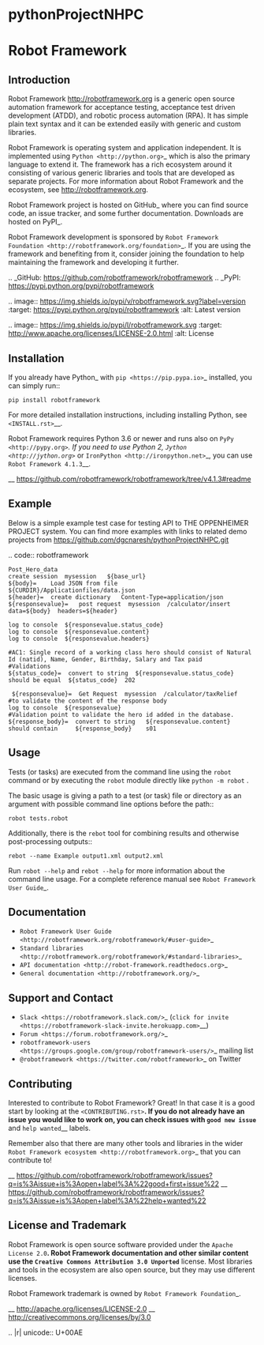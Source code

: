 # pythonProjectNHPC




Robot Framework
===============


Introduction
------------

Robot Framework <http://robotframework.org> is a generic open source
automation framework for acceptance testing, acceptance test driven
development (ATDD), and robotic process automation (RPA). It has simple plain
text syntax and it can be extended easily with generic and custom libraries.

Robot Framework is operating system and application independent. It is
implemented using `Python <http://python.org>`_ which is also the primary
language to extend it. The framework has a rich ecosystem around it consisting
of various generic libraries and tools that are developed as separate projects.
For more information about Robot Framework and the ecosystem, see
http://robotframework.org.

Robot Framework project is hosted on GitHub_ where you can find source code,
an issue tracker, and some further documentation. Downloads are hosted on PyPI_.

Robot Framework development is sponsored by `Robot Framework Foundation
<http://robotframework.org/foundation>`_. If you are using the framework
and benefiting from it, consider joining the foundation to help maintaining
the framework and developing it further.

.. _GitHub: https://github.com/robotframework/robotframework
.. _PyPI: https://pypi.python.org/pypi/robotframework

.. image:: https://img.shields.io/pypi/v/robotframework.svg?label=version
   :target: https://pypi.python.org/pypi/robotframework
   :alt: Latest version

.. image:: https://img.shields.io/pypi/l/robotframework.svg
   :target: http://www.apache.org/licenses/LICENSE-2.0.html
   :alt: License

Installation
------------

If you already have Python_ with `pip <https://pip.pypa.io>`_ installed,
you can simply run::

    pip install robotframework

For more detailed installation instructions, including installing Python, see
`<INSTALL.rst>`__.

Robot Framework requires Python 3.6 or newer and runs also on `PyPy <http://pypy.org>`_.
If you need to use Python 2, `Jython <http://jython.org>`_ or
`IronPython <http://ironpython.net>`_, you can use `Robot Framework 4.1.3`__.

__ https://github.com/robotframework/robotframework/tree/v4.1.3#readme

Example
-------

Below is a simple example test case for testing API to THE OPPENHEIMER PROJECT system.
You can find more examples with links to related demo projects from
https://github.com/dgcnaresh/pythonProjectNHPC.git

.. code:: robotframework

    Post_Hero_data
    create session  mysession   ${base_url}
    ${body}=    Load JSON from file    ${CURDIR}/Applicationfiles/data.json
    ${header}=  create dictionary   Content-Type=application/json
    ${responsevalue}=   post request  mysession  /calculator/insert  data=${body}  headers=${header}

    log to console  ${responsevalue.status_code}
    log to console  ${responsevalue.content}
    log to console  ${responsevalue.headers}

    #AC1: Single record of a working class hero should consist of Natural Id (natid), Name, Gender, Birthday, Salary and Tax paid
    #Validations
    ${status_code}=  convert to string  ${responsevalue.status_code}
    should be equal  ${status_code}  202

     ${responsevalue}=  Get Request  mysession  /calculator/taxRelief
    #to validate the content of the response body
    log to console  ${responsevalue}
    #Validation point to validate the hero id added in the database.
    ${response_body}=  convert to string   ${responsevalue.content}
    should contain     ${response_body}    s01
Usage
-----

Tests (or tasks) are executed from the command line using the ``robot``
command or by executing the ``robot`` module directly like ``python -m robot`` .

The basic usage is giving a path to a test (or task) file or directory as an
argument with possible command line options before the path::

    robot tests.robot
    
Additionally, there is the ``rebot`` tool for combining results and otherwise
post-processing outputs::

    rebot --name Example output1.xml output2.xml

Run ``robot --help`` and ``rebot --help`` for more information about the command
line usage. For a complete reference manual see `Robot Framework User Guide`_.

Documentation
-------------

- `Robot Framework User Guide
  <http://robotframework.org/robotframework/#user-guide>`_
- `Standard libraries
  <http://robotframework.org/robotframework/#standard-libraries>`_
- `API documentation <http://robot-framework.readthedocs.org>`_
- `General documentation <http://robotframework.org/>`_

Support and Contact
-------------------

- `Slack <https://robotframework.slack.com/>`_
  (`click for invite <https://robotframework-slack-invite.herokuapp.com>`__)
- `Forum <https://forum.robotframework.org/>`_
- `robotframework-users
  <https://groups.google.com/group/robotframework-users/>`_ mailing list
- `@robotframework <https://twitter.com/robotframework>`_ on Twitter

Contributing
------------

Interested to contribute to Robot Framework? Great! In that case it is a good
start by looking at the `<CONTRIBUTING.rst>`__. If you
do not already have an issue you would like to work on, you can check
issues with `good new issue`__ and `help wanted`__ labels.

Remember also that there are many other tools and libraries in the wider
`Robot Framework ecosystem <http://robotframework.org>`_ that you can
contribute to!

__ https://github.com/robotframework/robotframework/issues?q=is%3Aissue+is%3Aopen+label%3A%22good+first+issue%22
__ https://github.com/robotframework/robotframework/issues?q=is%3Aissue+is%3Aopen+label%3A%22help+wanted%22

License and Trademark
---------------------

Robot Framework is open source software provided under the `Apache License 2.0`__.
Robot Framework documentation and other similar content use the
`Creative Commons Attribution 3.0 Unported`__ license. Most libraries and tools
in the ecosystem are also open source, but they may use different licenses.

Robot Framework trademark is owned by `Robot Framework Foundation`_.

__ http://apache.org/licenses/LICENSE-2.0
__ http://creativecommons.org/licenses/by/3.0

.. |r| unicode:: U+00AE
